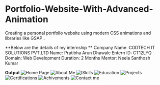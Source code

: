 # Portfolio-Website-With-Advanced-Animation
Creating a personal portfolio website using modern CSS animations and libraries like GSAP .

 **Below are the details of my internship **
Company Name: CODTECH IT SOLUTIONS PVT.LTD
Name: Pratibha Arun Dhawale
Entern ID: CT12LYQ
Domain: Web Development
Duration: 2 Months
Mentor: Neela Santhosh Kumar

**Output**
![Home Page](https://github.com/user-attachments/assets/60d61c8d-6737-4e1e-925d-e90aa8ebce52)
![About Me](https://github.com/user-attachments/assets/586c169b-bf1b-424a-91ac-532b08900468)
![ISkills](https://github.com/user-attachments/assets/b3c28f05-e002-4589-8854-df997167a210)
![Education](https://github.com/user-attachments/assets/d76c46a5-1d4f-47b5-9085-9dc96301ceeb)
![Projects](https://github.com/user-attachments/assets/5eb302ab-72c8-4318-9bc2-0e6381932d65)
![Certifications](https://github.com/user-attachments/assets/56704563-a385-403d-8545-73603503f484)
![Achivements](https://github.com/user-attachments/assets/972fe3e6-baac-48a9-921b-882bb169db1c)
![Contact me](https://github.com/user-attachments/assets/42135732-b731-42d3-bdbe-2004c58bbf3a)

